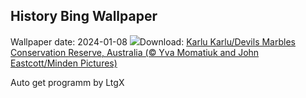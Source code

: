 ## History Bing Wallpaper
Wallpaper date: 2024-01-08
![](https://www.bing.com/th?id=OHR.DevilsMarbles_EN-US8559239074_UHD.jpg&w=1000)Download: [Karlu Karlu/Devils Marbles Conservation Reserve, Australia (© Yva Momatiuk and John Eastcott/Minden Pictures)](https://www.bing.com/th?id=OHR.DevilsMarbles_EN-US8559239074_UHD.jpg)

Auto get programm by LtgX
